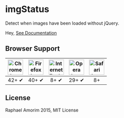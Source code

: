 # imgStatus

Detect when images have been loaded without jQuery.

Hey, [See Documentation](http://raphamorim.com/imgStatus/)

## Browser Support

| <img src="http://clipboardjs.com/assets/images/chrome.png" width="48px" height="48px" alt="Chrome logo"> | <img src="http://clipboardjs.com/assets/images/firefox.png" width="48px" height="48px" alt="Firefox logo"> | <img src="http://clipboardjs.com/assets/images/ie.png" width="48px" height="48px" alt="Internet Explorer logo"> | <img src="http://clipboardjs.com/assets/images/opera.png" width="48px" height="48px" alt="Opera logo"> | <img src="http://clipboardjs.com/assets/images/safari.png" width="48px" height="48px" alt="Safari logo"> |
|:---:|:---:|:---:|:---:|:---:|
| 42+ ✔ | 40+ ✔ | 8+ ✔ | 29+ ✔ |  8+ |

## License

Raphael Amorim 2015, MIT License
